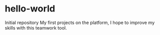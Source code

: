 # hello-world
Initial repository
My first projects on the platform, I hope to improve my skills with this teamwork tool.
